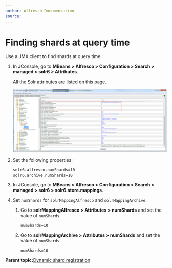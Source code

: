 ```yaml
---
author: Alfresco Documentation
source: 
---
```


# Finding shards at query time

Use a JMX client to find shards at query time.

1.  In JConsole, go to **MBeans \> Alfresco \> Configuration \> Search \> managed \> solr6 \> Attributes**.

    All the Solr attributes are listed on this page.

    ![](../images/Solr4Attributes.png)

2.  Set the following properties:

    ```
    solr6.alfresco.numShards=10
    solr6.archive.numShards=10
    ```

3.  In JConsole, go to **MBeans \> Alfresco \> Configuration \> Search \> managed \> solr6 \> solr6.store.mappings**.

4.  Set `numShards` for `solrMappingAlfresco` and `solrMappingArchive`.

    1.  Go to **solrMappingAlfresco \> Attributes \> numShards** and set the value of `numShards`.

        ```
        numShards=10
        ```

    2.  Go to **solrMappingArchive \> Attributes \> numShards** and set the value of `numShards`.

        ```
        numShards=10
        ```


**Parent topic:**[Dynamic shard registration](../concepts/dynamic-sharding.md)

